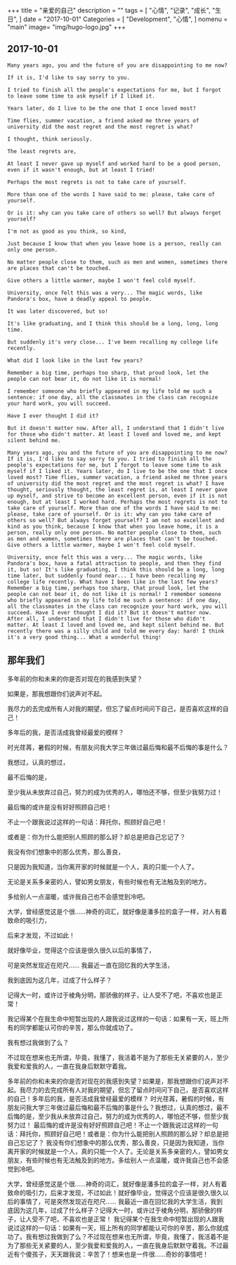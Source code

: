 +++
title = "亲爱的自己"
description = ""
tags = [
    "心情",
    "记录",
    "成长",
    "生日",
]
date = "2017-10-01"
Categories = [
    "Development",
    "心情",
]
nomenu = "main"
image= "img/hugo-logo.jpg"
+++
## 2017-10-01

```
Many years ago, you and the future of you are disappointing to me now?

If it is, I'd like to say sorry to you.

I tried to finish all the people's expectations for me, but I forgot to leave some time to ask myself if I liked it.

Years later, do I live to be the one that I once loved most?

Time flies, summer vacation, a friend asked me three years of university did the most regret and the most regret is what?

I thought, think seriously.

The least regrets are,

At least I never gave up myself and worked hard to be a good person, even if it wasn't enough, but at least I tried!

Perhaps the most regrets is not to take care of yourself.

More than one of the words I have said to me: please, take care of yourself.

Or is it: why can you take care of others so well? But always forget yourself?

I'm not as good as you think, so kind,

Just because I know that when you leave home is a person, really can only one person.

No matter people close to them, such as men and women, sometimes there are places that can't be touched.

Give others a little warmer, maybe I won't feel cold myself.

University, once felt this was a very... The magic words, like Pandora's box, have a deadly appeal to people.

It was later discovered, but so!

It's like graduating, and I think this should be a long, long, long time.

But suddenly it's very close... I've been recalling my college life recently.

What did I look like in the last few years?

Remember a big time, perhaps too sharp, that proud look, let the people can not bear it, do not like it is normal!

I remember someone who briefly appeared in my life told me such a sentence: if one day, all the classmates in the class can recognize your hard work, you will succeed.

Have I ever thought I did it?

But it doesn't matter now. After all, I understand that I didn't live for those who didn't matter. At least I loved and loved me, and kept silent behind me.

Many years ago, you and the future of you are disappointing to me now? If it is, I'd like to say sorry to you. I tried to finish all the people's expectations for me, but I forgot to leave some time to ask myself if I liked it. Years later, do I live to be the one that I once loved most? Time flies, summer vacation, a friend asked me three years of university did the most regret and the most regret is what? I have thought, seriously thought, the least regret is, at least I never gave up myself, and strive to become an excellent person, even if it is not enough, but at least I worked hard. Perhaps the most regrets is not to take care of yourself. More than one of the words I have said to me: please, take care of yourself. Or is it: why can you take care of others so well? But always forget yourself? I am not so excellent and kind as you think, because I know that when you leave home, it is a person, really only one person. No matter people close to them, such as men and women, sometimes there are places that can't be touched. Give others a little warmer, maybe I won't feel cold myself.

University, once felt this was a very... The magic words, like Pandora's box, have a fatal attraction to people, and then they find it, but so! It's like graduating, I think this should be a long, long time later, but suddenly found near... I have been recalling my college life recently. What have I been like in the last few years? Remember a big time, perhaps too sharp, that proud look, let the people can not bear it, do not like it is normal! I remember someone who briefly appeared in my life told me such a sentence: if one day, all the classmates in the class can recognize your hard work, you will succeed. Have I ever thought I did it? But it doesn't matter now. After all, I understand that I didn't live for those who didn't matter. At least I loved and loved me, and kept silent behind me. But recently there was a silly child and told me every day: hard! I think it's a very good thing... What a wonderful thing!
```
## 那年我们

多年前的你和未来的你是否对现在的我感到失望？

如果是，那我想跟你们说声对不起。

我尽力的去完成所有人对我的期望，但忘了留点时间问下自己，是否喜欢这样的自己！

多年后的我，是否活成我曾经最爱的模样？

时光荏苒，暑假的时候，有朋友问我大学三年做过最后悔和最不后悔的事是什么？

我想过，认真的想过，

最不后悔的是，

至少我从未放弃过自己，努力的成为优秀的人，哪怕还不够，但至少我努力过！

最后悔的或许是没有好好照顾自己吧！

不止一个跟我说过这样的一句话：拜托你，照顾好自己吧！

或者是：你为什么能把别人照顾的那么好？却总是把自己忘记了？

我没有你们想象中的那么优秀，那么善良，

只是因为我知道，当你离开家的时候就是一个人，真的只能一个人了。

无论是关系多亲密的人，譬如男女朋友，有些时候也有无法触及到的地方。

多给别人一点温暖，或许我自己也不会感觉到冷吧。

大学，曾经感觉这是个很……神奇的词汇，就好像是潘多拉的盒子一样，对人有着致命的吸引力，

后来才发现，不过如此！

就好像毕业，觉得这个应该是很久很久以后的事情了，

可是突然发现近在咫尺…… 我最近一直在回忆我的大学生活，

我到底因为这几年，过成了什么样子？

记得大一时，或许过于棱角分明，那骄傲的样子，让人受不了吧，不喜欢也是正常！ 

我记得某个在我生命中短暂出现的人跟我说过这样的一句话：如果有一天，班上所有的同学都能认可你的辛苦，那么你就成功了。

我有想过我做到了么？

不过现在想来也无所谓，毕竟，我懂了，我活着不是为了那些无关紧要的人，至少我爱和爱我的人，一直在我身后默默守着我。
















































































































多年前的你和未来的你是否对现在的我感到失望？如果是，那我想跟你们说声对不起。我尽力的去完成所有人对我的期望，但忘了留点时间问下自己，是否喜欢这样的自己！多年后的我，是否活成我曾经最爱的模样？
时光荏苒，暑假的时候，有朋友问我大学三年做过最后悔和最不后悔的事是什么？我想过，认真的想过，最不后悔的是，至少我从未放弃过自己，努力的成为优秀的人，哪怕还不够，但至少我努力过！
最后悔的或许是没有好好照顾自己吧！不止一个跟我说过这样的一句话：拜托你，照顾好自己吧！或者是：你为什么能把别人照顾的那么好？却总是把自己忘记了？
我没有你们想象中的那么优秀，那么善良，只是因为我知道，当你离开家的时候就是一个人，真的只能一个人了。无论是关系多亲密的人，譬如男女朋友，有些时候也有无法触及到的地方。多给别人一点温暖，或许我自己也不会感觉到冷吧。

大学，曾经感觉这是个很……神奇的词汇，就好像是潘多拉的盒子一样，对人有着致命的吸引力，后来才发现，不过如此！就好像毕业，觉得这个应该是很久很久以后的事情了，可是突然发现近在咫尺……
我最近一直在回忆我的大学生活，我到底因为这几年，过成了什么样子？记得大一时，或许过于棱角分明，那骄傲的样子，让人受不了吧，不喜欢也是正常！
我记得某个在我生命中短暂出现的人跟我说过这样的一句话：如果有一天，班上所有的同学都能认可你的辛苦，那么你就成功了。我有想过我做到了么？不过现在想来也无所谓，毕竟，我懂了，我活着不是为了那些无关紧要的人，至少我爱和爱我的人，一直在我身后默默守着我。不过最近有个傻孩子，天天跟我说：辛苦了！想来也是一件很……奇妙的事情吧！